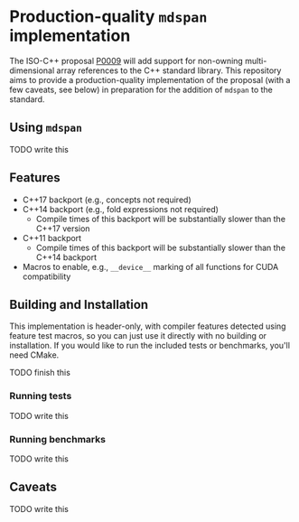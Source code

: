 
Production-quality `mdspan` implementation
==========================================

The ISO-C++ proposal [P0009](wg21.link/p0009) will add support for non-owning multi-dimensional array references to the C++ standard library.  This repository aims to provide a production-quality implementation of the proposal (with a few caveats, see below) in preparation for the addition of `mdspan` to the standard.

Using `mdspan`
--------------

TODO write this

Features
--------

- C++17 backport (e.g., concepts not required)
- C++14 backport (e.g., fold expressions not required)
  - Compile times of this backport will be substantially slower than the C++17 version
- C++11 backport
  - Compile times of this backport will be substantially slower than the C++14 backport
- Macros to enable, e.g., `__device__` marking of all functions for CUDA compatibility

Building and Installation
-------------------------

This implementation is header-only, with compiler features detected using feature test macros, so you can just use it directly with no building or installation.  If you would like to run the included tests or benchmarks, you'll need CMake. 

TODO finish this

### Running tests

TODO write this

### Running benchmarks

TODO write this

Caveats
-------

TODO write this
